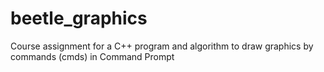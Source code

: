 # beetle_graphics
Course assignment for a C++ program and algorithm to draw graphics by commands (cmds) in Command Prompt
